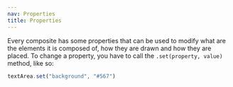 ```yaml
---
nav: Properties
title: Properties
---
```


Every composite has some properties that can be used to modify what are the elements it is composed of, how they are drawn and how they are placed. To change a property, you have to call the `.set(property, value)` method, like so:

```javascript
textArea.set("background", "#567")
```
